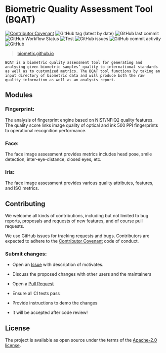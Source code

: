 Biometric Quality Assessment Tool (BQAT)
========================================

[![Contributor Covenant](https://img.shields.io/badge/Contributor%20Covenant-2.1-4baaaa.svg)](code_of_conduct.md)
<img alt="GitHub tag (latest by date)" src="https://img.shields.io/github/v/tag/biometix/bqat-cli">
<img alt="GitHub last commit" src="https://img.shields.io/github/last-commit/biometix/bqat-cli">
<img alt="GitHub Workflow Status" src="https://img.shields.io/github/actions/workflow/status/biometix/bqat-cli/github-actions.yml">
<img alt="Test" src="https://img.shields.io/badge/test-all-green">
<img alt="GitHub issues" src="https://img.shields.io/github/issues-raw/biometix/bqat-cli">
<img alt="GitHub commit activity" src="https://img.shields.io/github/commit-activity/m/biometix/bqat-cli">
<img alt="GitHub" src="https://img.shields.io/github/license/biometix/bqat-cli">

> [biometix.github.io](https://biometix.github.io/)

    BQAT is a biometric quality assessment tool for generating and analysing given biometric samples’ quality to international standards as well as to customized metrics. The BQAT tool functions by taking an input directory of biometric data and will produce both the raw quality information as well as an analysis report.

## __Modules__

### Fingerprint:

The analysis of fingerprint engine based on NIST/NFIQ2 quality features. The quality score links image quality of optical and ink 500 PPI fingerprints to operational recognition performance.

### Face:

The face image assessment provides metrics includes head pose, smile detection, inter-eye-distance, closed eyes, etc.

### Iris:

The face image assessment provides various quality attributes, features, and ISO metrics.


## __Contributing__

We welcome all kinds of contributions, including but not limited to bug reports, proposals and requests of new features, and of course pull requests.

We use GitHub issues for tracking requests and bugs. Contributors are expected to adhere to the [Contributor Covenant](http://contributor-covenant.org) code of conduct.

### Submit changes:

- Open an [Issue](https://github.com/Biometix/bqat-api/issues) with description of motivates.

- Discuss the proposed changes with other users and the maintainers

- Open a [Pull Request](https://github.com/Biometix/bqat-api/pulls)

- Ensure all CI tests pass

- Provide instructions to demo the changes

- It will be accepted after code review!

## __License__

The project is available as open source under the terms of the [Apache-2.0 license](https://www.apache.org/licenses/LICENSE-2.0.html).
